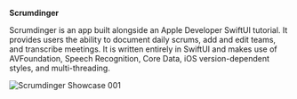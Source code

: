 <b> Scrumdinger </b>

Scrumdinger is an app built alongside an Apple Developer SwiftUI tutorial. It provides users the ability to document daily scrums, add and edit teams, and transcribe meetings. It is written entirely in SwiftUI and makes use of AVFoundation, Speech Recognition, Core Data, iOS version-dependent styles, and multi-threading.

![Scrumdinger Showcase 001](https://user-images.githubusercontent.com/110639779/211908913-46da9406-04fb-44b1-b39f-a10da430a4e6.jpeg)
